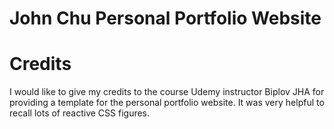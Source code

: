 # John Chu Personal Portfolio Website

# Credits
I would like to give my credits to the course Udemy instructor Biplov JHA for providing a template for the personal portfolio website. It was very helpful to recall lots of reactive CSS figures.
